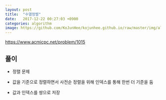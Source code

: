 ```yaml
---
layout: post
title:  "수열정렬"
date:   2017-12-22 00:27:03 +0900
categories: algorithm
image: https://github.com/KoJunHee/kojunhee.github.io/raw/master/img/algorithm.png
---
```


<https://www.acmicpc.net/problem/1015>

## 풀이

- 정렬 문제 

- 값을 기준으로 정렬하면서 사전순 정렬을 위해 인덱스를 통해 한번 더 기준을 둠

- 값과 인덱스를 쌍으로 저장



